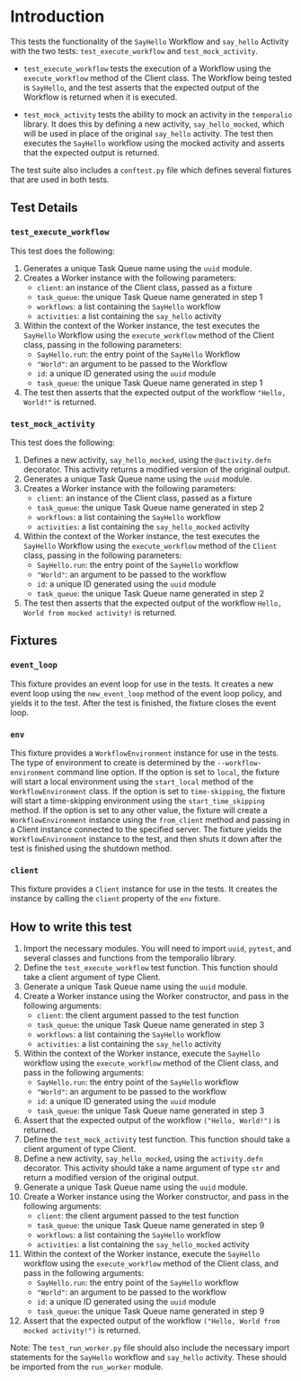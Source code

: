 # Introduction

This tests the functionality of the `SayHello` Workflow and `say_hello` Activity with the two tests: `test_execute_workflow` and `test_mock_activity`.

- `test_execute_workflow` tests the execution of a Workflow using the `execute_workflow` method of the Client class. The Workflow being tested is `SayHello`, and the test asserts that the expected output of the Workflow is returned when it is executed.

- `test_mock_activity` tests the ability to mock an activity in the `temporalio` library. It does this by defining a new activity, `say_hello_mocked`, which will be used in place of the original `say_hello` activity. The test then executes the `SayHello` workflow using the mocked activity and asserts that the expected output is returned.

The test suite also includes a `conftest.py` file which defines several fixtures that are used in both tests.

## Test Details

### `test_execute_workflow`

This test does the following:

1. Generates a unique Task Queue name using the `uuid` module.
2. Creates a Worker instance with the following parameters:
   - `client`: an instance of the Client class, passed as a fixture
   - `task_queue`: the unique Task Queue name generated in step 1
   - `workflows`: a list containing the `SayHello` workflow
   - `activities`: a list containing the `say_hello` activity
3. Within the context of the Worker instance, the test executes the `SayHello` Workflow using the `execute_workflow` method of the Client class, passing in the following parameters:
   - `SayHello.ru`n: the entry point of the `SayHello` Workflow
   - `"World"`: an argument to be passed to the Workflow
   - `id`: a unique ID generated using the `uuid` module
   - `task_queue`: the unique Task Queue name generated in step 1
4. The test then asserts that the expected output of the workflow `"Hello, World!"` is returned.

### `test_mock_activity`

This test does the following:

1. Defines a new activity, `say_hello_mocked`, using the `@activity.defn` decorator. This activity returns a modified version of the original output.
2. Generates a unique Task Queue name using the `uuid` module.
3. Creates a Worker instance with the following parameters:
   - `client`: an instance of the Client class, passed as a fixture
   - `task_queue`: the unique Task Queue name generated in step 2
   - `workflows`: a list containing the `SayHello` workflow
   - `activities`: a list containing the `say_hello_mocked` activity
4. Within the context of the Worker instance, the test executes the `SayHello` Workflow using the `execute_workflow` method of the `Client` class, passing in the following parameters:
   - `SayHello.run`: the entry point of the `SayHello` workflow
   - `"World"`: an argument to be passed to the workflow
   - `id`: a unique ID generated using the `uuid` module
   - `task_queue`: the unique Task Queue name generated in step 2
5. The test then asserts that the expected output of the workflow `Hello, World from mocked activity!` is returned.

## Fixtures

### `event_loop`

This fixture provides an event loop for use in the tests. It creates a new event loop using the `new_event_loop` method of the event loop policy, and yields it to the test. After the test is finished, the fixture closes the event loop.

### `env`

This fixture provides a `WorkflowEnvironment` instance for use in the tests. The type of environment to create is determined by the `--workflow-environment` command line option. If the option is set to `local`, the fixture will start a local environment using the `start_local` method of the `WorkflowEnvironment` class. If the option is set to `time-skipping`, the fixture will start a time-skipping environment using the `start_time_skipping` method. If the option is set to any other value, the fixture will create a `WorkflowEnvironment` instance using the `from_client` method and passing in a Client instance connected to the specified server. The fixture yields the `WorkflowEnvironment` instance to the test, and then shuts it down after the test is finished using the shutdown method.

### `client`

This fixture provides a `Client` instance for use in the tests. It creates the instance by calling the `client` property of the `env` fixture.

## How to write this test

1. Import the necessary modules. You will need to import `uuid`, `pytest`, and several classes and functions from the temporalio library.
2. Define the `test_execute_workflow` test function. This function should take a client argument of type Client.
3. Generate a unique Task Queue name using the `uuid` module.
4. Create a Worker instance using the Worker constructor, and pass in the following arguments:
   - `client`: the client argument passed to the test function
   - `task_queue`: the unique Task Queue name generated in step 3
   - `workflows`: a list containing the `SayHello` workflow
   - `activities`: a list containing the `say_hello` activity
5. Within the context of the Worker instance, execute the `SayHello` workflow using the `execute_workflow` method of the Client class, and pass in the following arguments:
   - `SayHello.run`: the entry point of the `SayHello` workflow
   - `"World"`: an argument to be passed to the workflow
   - `id`: a unique ID generated using the `uuid` module
   - `task_queue`: the unique Task Queue name generated in step 3
6. Assert that the expected output of the workflow `("Hello, World!")` is returned.
7. Define the `test_mock_activity` test function. This function should take a client argument of type Client.
8. Define a new activity, `say_hello_mocked`, using the `activity.defn` decorator. This activity should take a name argument of type `str` and return a modified version of the original output.
9. Generate a unique Task Queue name using the `uuid` module.
10. Create a Worker instance using the Worker constructor, and pass in the following arguments:
    - `client`: the client argument passed to the test function
    - `task_queue`: the unique Task Queue name generated in step 9
    - `workflows`: a list containing the `SayHello` workflow
    - `activities`: a list containing the `say_hello_mocked` activity
11. Within the context of the Worker instance, execute the `SayHello` workflow using the `execute_workflow` method of the Client class, and pass in the following arguments:
    - `SayHello.run`: the entry point of the `SayHello` workflow
    - `"World"`: an argument to be passed to the workflow
    - `id`: a unique ID generated using the `uuid` module
    - `task_queue`: the unique Task Queue name generated in step 9
12. Assert that the expected output of the workflow `("Hello, World from mocked activity!")` is returned.

Note: The `test_run_worker.py` file should also include the necessary import statements for the `SayHello` workflow and `say_hello` activity. These should be imported from the `run_worker` module.
